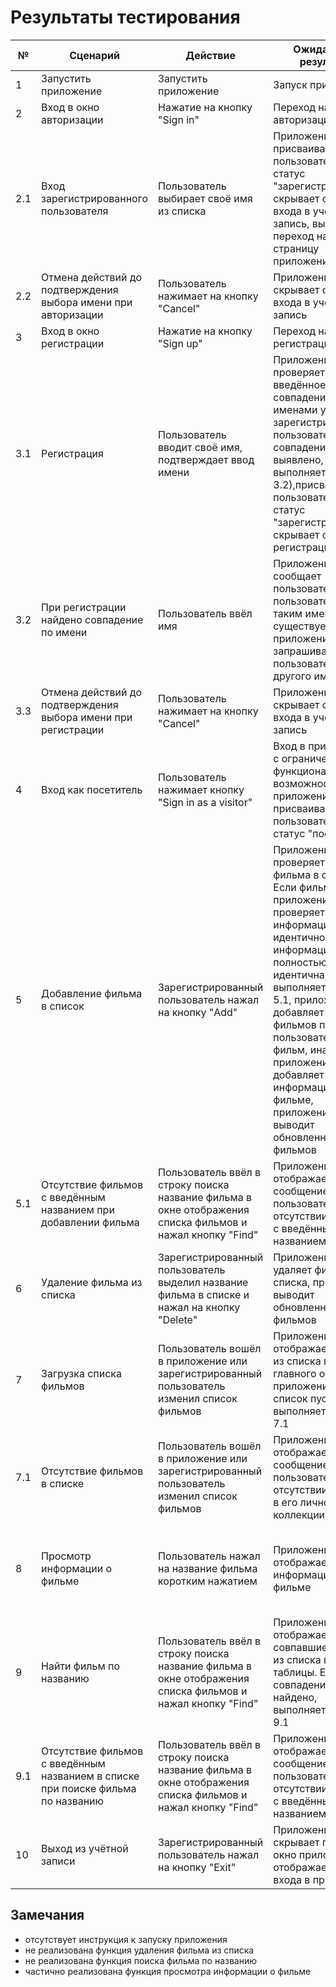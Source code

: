 # Результаты тестирования

|№|Сценарий|Действие|Ожидаемый результат|Физический результат|Оценка|
|---|---|---|---|---|---|
|1|Запустить приложение|Запустить приложение|Запуск приложения|Запуск приложения|Тест пройден|
|2|Вход в окно авторизации|Нажатие на кнопку "Sign in"|Переход на окно авторизации|Переход на окно авторизации|Тест пройден|
|2.1|Вход зарегистрированного пользователя|Пользователь выбирает своё имя из списка|Приложение присваивает пользователю статус "зарегистрирован", скрывает окно входа в учётную запись, выполняется переход на главную страницу приложения|Приложение присваивает пользователю статус "зарегистрирован", скрывает окно входа в учётную запись, выполняется переход на главную страницу приложения|Тест пройден|
|2.2|Отмена действий до подтверждения выбора имени при авторизации|Пользователь нажимает на кнопку "Cancel"|Приложение скрывает окно входа в учётную запись|Приложение скрывает окно входа в учётную запись|Тест пройден|
|3|Вход в окно регистрации|Нажатие на кнопку "Sign up"|Переход на окно регистрации|Переход на окно регситрации|Тест пройден|
|3.1|Регистрация|Пользователь вводит своё имя, подтверждает ввод имени|Приложение проверяет введённое имя на совпадение с именами уже зарегистрированных пользователей (если совпадение выявлено, выполняется пункт 3.2),присваивает пользователю статус "зарегистрирован", скрывает окно регистрации|Приложение проверяет введённое имя на совпадение с именами уже зарегистрированных пользователей (если совпадение выявлено, выполняется пункт 3.2),присваивает пользователю статус "зарегистрирован", скрывает окно регистрации|Тест пройден|
|3.2|При регистрации найдено совпадение по имени|Пользователь ввёл имя|Приложение сообщает пользователю, что пользователь с таким именем уже существует, приложение запрашивает у пользователя ввод другого имени|Приложение сообщает пользователю, что пользователь с таким именем уже существует, приложение запрашивает у пользователя ввод другого имени|Тест пройден|
|3.3|Отмена действий до подтверждения выбора имени при регистрации|Пользователь нажимает на кнопку "Cancel"|Приложение скрывает окно входа в учётную запись|Приложение скрывает окно входа в учётную запись|Тест пройден|
|4|Вход как посетитель|Пользователь нажимает кнопку "Sign in as a visitor"|Вход в приложение с ограничением функциональных возможностей, приложение присваивает пользователю статус "посетитель"|Вход в приложение с ограничением функциональных возможностей, приложение присваивает пользователю статус "посетитель"|Тест пройден|
|5|Добавление фильма в список|Зарегистрированный пользователь нажал на кнопку "Add"|Приложение проверяет наличие фильма в списке. Если фильм найден, приложение проверяет информацию на идентичность. Если информация полностью идентична, выполняется пункт 5.1, приложение добавляет в список фильмов профиля пользователя новый фильм, иначе приложение добавляет информацию о фильме, приложение выводит обновленный список фильмов|Приложение проверяет наличие фильма в списке. Если фильм найден, приложение проверяет информацию на идентичность. Если информация полностью идентична, выполняется пункт 5.1, приложение добавляет в список фильмов профиля пользователя новый фильм, иначе приложение добавляет информацию о фильме, приложение выводит обновленный список фильмов|Тест пройден|
|5.1|Отсутствие фильмов с введённым названием при добавлении фильма|Пользователь ввёл в строку поиска название фильма в окне отображения списка фильмов и нажал кнопку "Find"|Приложение отображает сообщение пользователю об отсутствии фильмов с введённым названием в списке|Приложение отображает сообщение пользователю об отсутствии фильмов с введённым названием в списке|Тест пройден|
|6|Удаление фильма из списка|Зарегистрированный пользователь выделил название фильма в списке и нажал на кнопку "Delete"|Приложение удаляет фильм из списка, приложение выводит обновленный список фильмов|Ничего не происходит, так как функция не реализована|Тест не пройден|
|7|Загрузка списка фильмов|Пользователь вошёл в приложение или зарегистрированный пользователь изменил список фильмов|Приложение отображает фильмы из списка в таблице главного окна приложения, если список пуст, выполняется пункт 7.1|Приложение отображает фильмы из списка в таблице главного окна приложения, если список пуст, выполняется пункт 7.1|Тест пройден|
|7.1|Отсутствие фильмов в списке|Пользователь вошёл в приложение или зарегистрированный пользователь изменил список фильмов|Приложение отображает сообщение пользователю об отсутствии фильмов в его личной коллекции|Приложение отображает сообщение пользователю об отсутствии фильмов в его личной коллекции|Тест пройден|
|8|Просмотр информации о фильме|Пользователь нажал на название фильма коротким нажатием|Приложение отображает информацию о фильме|Приложение отображает информацию о фильме, но не выводятся поля budget, cumulative, worldwide, gross|Тест пройден частично|
|9|Найти фильм по названию|Пользователь ввёл в строку поиска название фильма в окне отображения списка фильмов и нажал кнопку "Find"|Приложение отображает все совпавшие фильмы из списка в виде таблицы. Если совпадений не найдено, выполняется пункт 9.1|Ничего не происходит при нажатии "Find", так как функция не реализована|Тест не пройден|
|9.1|Отсутствие фильмов с введённым названием в списке при поиске фильма по названию|Пользователь ввёл в строку поиска название фильма в окне отображения списка фильмов и нажал кнопку "Find"|Приложение отображает сообщение пользователю об отсутствии фильмов с введённым названием|Приложение отображает сообщение пользователю об отсутствии фильмов с введённым названием|Тест пройден|
|10|Выход из учётной записи|Зарегистрированный пользователь нажал на кнопку "Exit"|Приложение скрывает главное окно приложения, отображает окно входа в приложение|Приложение скрывает главное окно приложения, отображает окно входа в приложение|Тест пройден| 

## Замечания
- отсутствует инструкция к запуску приложения
- не реализована функция удаления фильма из списка
- не реализована функция поиска фильма по названию
- частично реализована функция просмотра информации о фильме